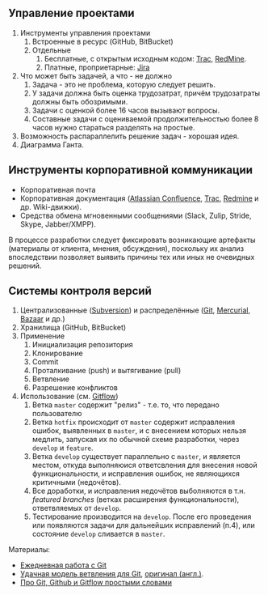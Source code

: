 ## Управление проектами

1. Инструменты управления проектами
    1. Встроенные в ресурс (GitHub, BitBucket)
    2. Отдельные
        1. Бесплатные, с открытым исходным кодом: [Trac](https://ru.wikipedia.org/wiki/Trac), [RedMine](https://ru.wikipedia.org/wiki/Redmine).
        2. Платные, проприетарные: [Jira](https://ru.wikipedia.org/wiki/JIRA)
2. Что может быть задачей, а что - не должно
    1. Задача - это не проблема, которую следует решить.
    2. У задачи должна быть оценка трудозатрат, причём трудозатраты должны быть обозримыми.
    3. Задачи с оценкой более 16 часов вызывают вопросы.
    4. Составные задачи с оцениваемой продолжительностью более 8 часов нужно стараться разделять на простые.
3. Возможность распараллелить решение задач - хорошая идея.
4. Диаграмма Ганта.

## Инструменты корпоративной коммуникации

* Корпоративная почта
* Корпоративная документация ([Atlassian Confluence](https://ru.wikipedia.org/wiki/Confluence), [Trac](https://ru.wikipedia.org/wiki/Trac), [Redmine](https://ru.wikipedia.org/wiki/Redmine) и др. Wiki-движки).
* Средства обмена мгновенными сообщениями (Slack, Zulip, Stride, Skype, Jabber/XMPP).

В процессе разработки следует фиксировать возникающие артефакты (материалы от клиента, мнения, обсуждения), поскольку их анализ впоследствии позволяет выявить причины тех или иных не очевидных решений.

## Системы контроля версий

1. Централизованные ([Subversion](https://ru.wikipedia.org/wiki/Subversion)) и распределённые ([Git](https://ru.wikipedia.org/wiki/Git), [Mercurial](https://ru.wikipedia.org/wiki/Mercurial), [Bazaar](https://ru.wikipedia.org/wiki/Bazaar) и др.)
2. Хранилища (GitHub, BitBucket)
3. Применение
    1. Инициализация репозитория
    2. Клонирование
    3. Commit
    4. Проталкивание (push) и вытягивание (pull)
    5. Ветвление
    6. Разрешение конфликтов
4. Использование (см. [Gitflow](https://habr.com/post/106912/))
    1. Ветка `master` содержит "релиз" - т.е. то, что передано пользователю
    2. Ветка `hotfix` происходит от `master` содержит исправления ошибок, выявленных в `master`, и с внесением которых нельзя медлить, запуская их по обычной схеме разработки, через `develop` и `feature`.
    3. Ветка `develop` существует параллельно с `master`, и является местом, откуда выполняюися ответсвления для внесения новой функциональности, и исправления ошибок, не являющихся критичными (недочётов).
    4. Все доработки, и исправления недочётов выболняются в т.н. *featured branches* (ветках расширения функциональности), ответвляемых от `develop`.
    5. Тестирование производится на `develop`. После его проведения или появляются задачи для дальнейших исправлений (п.4), или состояние `develop` сливается в `master`.

Материалы:

* [Ежедневная работа с Git](https://habr.com/post/174467/)
* [Удачная модель ветвления для Git](https://habr.com/post/106912/), [оригинал (англ.)](https://nvie.com/posts/a-successful-git-branching-model/).
* [Про Git, Github и Gitflow простыми словами](https://proglib.io/p/git-github-gitflow/)
